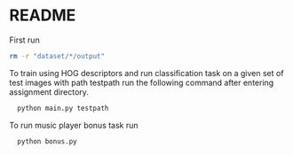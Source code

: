 
# README

First run

```bash
rm -r "dataset/*/output"
```

To train using HOG descriptors and run classification task on a given set of test images with path testpath run the following command after entering assignment directory.

```bash
  python main.py testpath
```

To run music player bonus task run

```bash
  python bonus.py
```

